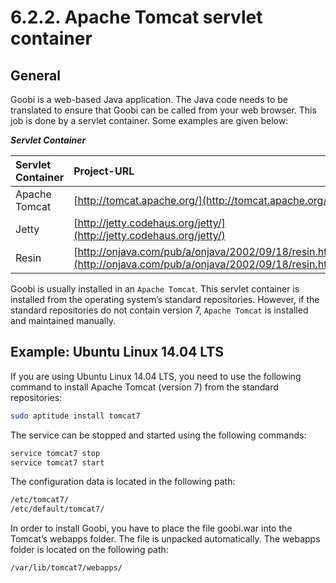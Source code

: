 # 6.2.2. Apache Tomcat servlet container

## **General**

Goobi is a web-based Java application. The Java code needs to be translated to ensure that Goobi can be called from your web browser. This job is done by a servlet container. Some examples are given below:

_**Servlet Container**_

| Servlet Container | Project-URL |
| :--- | :--- |
| Apache Tomcat | [http://tomcat.apache.org/](http://tomcat.apache.org/) |
| Jetty | [http://jetty.codehaus.org/jetty/](http://jetty.codehaus.org/jetty/) |
| Resin | [http://onjava.com/pub/a/onjava/2002/09/18/resin.htm](http://onjava.com/pub/a/onjava/2002/09/18/resin.html) |

Goobi is usually installed in an `Apache Tomcat`. This servlet container is installed from the operating system’s standard repositories. However, if the standard repositories do not contain version 7, `Apache Tomcat` is installed and maintained manually.

## **Example: Ubuntu Linux 14.04 LTS**

If you are using Ubuntu Linux 14.04 LTS, you need to use the following command to install Apache Tomcat \(version 7\) from the standard repositories:

```bash
sudo aptitude install tomcat7
```

The service can be stopped and started using the following commands:

```bash
service tomcat7 stop
service tomcat7 start
```

The configuration data is located in the following path:

```bash
/etc/tomcat7/
/etc/default/tomcat7/
```

In order to install Goobi, you have to place the file goobi.war into the Tomcat’s webapps folder. The file is unpacked automatically. The webapps folder is located on the following path:

```bash
/var/lib/tomcat7/webapps/
```



